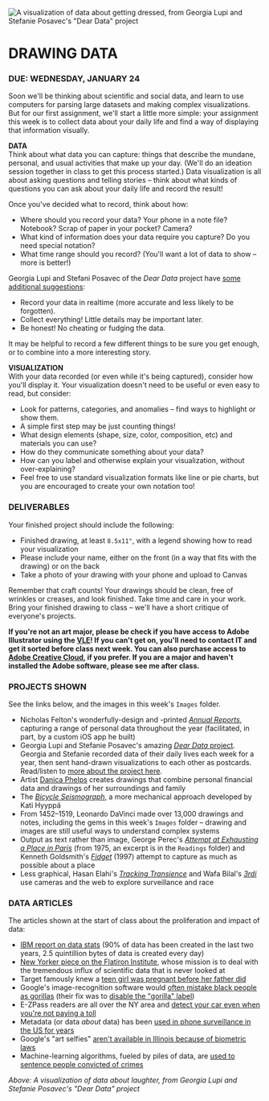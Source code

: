 ![A visualization of data about getting dressed, from Georgia Lupi and Stefanie Posavec's "Dear Data" project](https://raw.githubusercontent.com/jeffThompson/DataVisualization/master/Images/Week01_DrawingData/DearData_Composite.jpg)

DRAWING DATA
====

### DUE: WEDNESDAY, JANUARY 24  

Soon we'll be thinking about scientific and social data, and learn to use computers for parsing large datasets and making complex visualizations. But for our first assignment, we'll start a little more simple: your assignment this week is to collect data about your daily life and find a way of displaying that information visually.

**DATA**  
Think about what data you can capture: things that describe the mundane, personal, and usual activities that make up your day. (We'll do an ideation session together in class to get this process started.) Data visualization is all about asking questions and telling stories – think about what kinds of questions you can ask about your daily life and record the result!

Once you've decided what to record, think about how:

* Where should you record your data? Your phone in a note file? Notebook? Scrap of paper in your pocket? Camera?  
* What kind of information does your data require you capture? Do you need special notation?  
* What time range should you record? (You'll want a lot of data to show – more is better!)  

Georgia Lupi and Stefani Posavec of the *Dear Data* project have [some additional suggestions](http://fivethirtyeight.com/features/dear-data-and-fivethirtyeight-want-you-to-visualize-your-podcast-habits/):

* Record your data in realtime (more accurate and less likely to be forgotten).  
* Collect everything! Little details may be important later.  
* Be honest! No cheating or fudging the data.  

It may be helpful to record a few different things to be sure you get enough, or to combine into a more interesting story.

**VISUALIZATION**  
With your data recorded (or even while it's being captured), consider how you'll display it. Your visualization doesn't need to be useful or even easy to read, but consider:

* Look for patterns, categories, and anomalies – find ways to highlight or show them.  
* A simple first step may be just counting things!  
* What design elements (shape, size, color, composition, etc) and materials you can use?  
* How do they communicate something about your data?  
* How can you label and otherwise explain your visualization, without over-explaining?  
* Feel free to use standard visualization formats like line or pie charts, but you are encouraged to create your own notation too!  

### DELIVERABLES  
Your finished project should include the following:

* Finished drawing, at least `8.5x11"`, with a legend showing how to read your visualization  
* Please include your name, either on the front (in a way that fits with the drawing) or on the back  
* Take a photo of your drawing with your phone and upload to Canvas  

Remember that craft counts! Your drawings should be clean, free of wrinkles or creases, and look finished. Take time and care in your work. Bring your finished drawing to class – we'll have a short critique of everyone's projects.

**If you're not an art major, please be check if you have access to Adobe Illustrator using the [VLE](http://www.stevens.edu/vle)! If you can't get on, you'll need to contact IT and get it sorted before class next week. You can also purchase access to [Adobe Creative Cloud](https://www.adobe.com/creativecloud/plans.html), if you prefer. If you are a major and haven't installed the Adobe software, please see me after class.** 

### PROJECTS SHOWN  
See the links below, and the images in this week's `Images` folder.

* Nicholas Felton's wonderfully-design and -printed [*Annual Reports*](http://feltron.com/index.html), capturing a range of personal data throughout the year (facilitated, in part, by a custom iOS app he built)  
* Georgia Lupi and Stefanie Posavec's amazing [*Dear Data* project](http://www.dear-data.com/all/). Georgia and Stefanie recorded data of their daily lives each week for a year, then sent hand-drawn visualizations to each other as postcards. Read/listen to [more about the project here](http://www.dear-data.com/theproject/).  
* Artist [Danica Phelps](https://www.brennangriffin.com/exhibitions/danica-phelps-stretch#exhibition-images-) creates drawings that combine personal financial data and drawings of her surroundings and family  
* The [*Bicycle Seismograph*](http://katihyyppa.com/bicycle-seismographs), a more mechanical approach developed by Kati Hyyppä  
* From 1452–1519, Leonardo DaVinci made over 13,000 drawings and notes, including the gems in this week's `Images` folder – drawing and images are still useful ways to understand complex systems  
* Output as text rather than image, George Perec's [*Attempt at Exhausting a Place in Paris*](https://en.wikipedia.org/wiki/An_Attempt_at_Exhausting_a_Place_in_Paris) (from 1975, an excerpt is in the `Readings` folder) and Kenneth Goldsmith's [*Fidget*](http://epc.buffalo.edu/authors/goldsmith/perloff_goldsmith.html) (1997) attempt to capture as much as possible about a place  
* Less graphical, Hasan Elahi's [*Tracking Transience*](http://elahi.umd.edu/track/) and Wafa Bilal's [*3rdi*](http://wafaabilal.com/thirdi) use cameras and the web to explore surveillance and race  

### DATA ARTICLES  
The articles shown at the start of class about the proliferation and impact of data:

* [IBM report on data stats](https://www.ibm.com/blogs/insights-on-business/consumer-products/2-5-quintillion-bytes-of-data-created-every-day-how-does-cpg-retail-manage-it/) (90% of data has been created in the last two years, 2.5 quintillion bytes of data is created every day)  
* [New Yorker piece on the Flatiron Institute](https://www.newyorker.com/magazine/2017/12/18/jim-simons-the-numbers-king), whose mission is to deal with the tremendous influx of scientific data that is never looked at  
* Target famously knew a [teen girl was pregnant before her father did](https://www.forbes.com/sites/kashmirhill/2012/02/16/how-target-figured-out-a-teen-girl-was-pregnant-before-her-father-did/#3d3594616668)  
* Google's image-recognition software would [often mistake black people as gorillas](https://www.wnyc.org/story/deep-problem-deep-learning/) (their fix was to [disable the "gorilla" label](https://www.theverge.com/2018/1/12/16882408/google-racist-gorillas-photo-recognition-algorithm-ai))  
* E-ZPass readers are all over the NY area and [detect your car even when you're not paying a toll](https://hackaday.com/2013/09/16/modified-e-zpass-detects-reads-far-from-toll-booths/)  
* Metadata (or data *about* data) has been [used in phone surveillance in the US for years](https://www.theverge.com/2017/5/3/15527882/nsa-collecting-phone-records-us-citizen-metadata)  
* Google's "art selfies" [aren't available in Illinois because of biometric laws](http://www.chicagotribune.com/business/ct-biz-google-art-selfies-20180116-story.html)  
* Machine-learning algorithms, fueled by piles of data, are [used to sentence people convicted of crimes](https://www.nytimes.com/2017/05/01/us/politics/sent-to-prison-by-a-software-programs-secret-algorithms.html)  

*Above: A visualization of data about laughter, from Georgia Lupi and Stefanie Posavec's "Dear Data" project*


